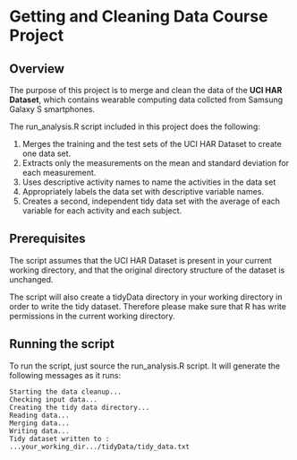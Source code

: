 # Getting and Cleaning Data Course Project

## Overview
The purpose of this project is to merge and clean the data of the **UCI HAR Dataset**, which contains wearable computing data collcted from Samsung Galaxy S smartphones.

The run_analysis.R script included in this project does the following:

1. Merges the training and the test sets of the UCI HAR Dataset to create one data set.
2. Extracts only the measurements on the mean and standard deviation for each measurement. 
3. Uses descriptive activity names to name the activities in the data set
4. Appropriately labels the data set with descriptive variable names. 
5. Creates a second, independent tidy data set with the average of each variable for each activity and each subject.

## Prerequisites
The script assumes that the UCI HAR Dataset is present in your current working directory, and that the original directory structure of the dataset is unchanged.

The script will also create a tidyData directory in your working directory in order to write the tidy dataset. Therefore please make sure that R has write permissions in the current working directory.

## Running the script
To run the script, just source the run_analysis.R script. It will generate the following messages as it runs:

    Starting the data cleanup...
	Checking input data...
	Creating the tidy data directory...
	Reading data...
	Merging data...
	Writing data...
    Tidy dataset written to : ...your_working_dir.../tidyData/tidy_data.txt
    
